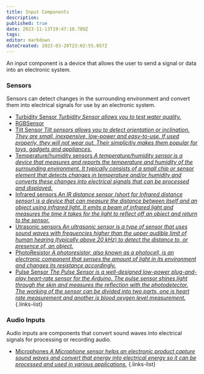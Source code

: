 ```yaml
---
title: Input Components
description: 
published: true
date: 2023-11-13T19:47:10.789Z
tags: 
editor: markdown
dateCreated: 2023-03-20T23:02:55.057Z
---
```


An input component is a device that allows the user to send a signal or data into an electronic system.

<!---

### Mechanical Inputs
Mechanical components that can be utilized to open or close a circuit or activate specific functions within an electronic system.

- [Switches *Coming soon*](/home/input/switches)  

- [Buttons *Coming soon*](/home/input/buttons)
{.links-list}
-->

### Sensors
Sensors can detect changes in the surrounding environment and convert them into electrical signals for use by an electronic system.
<!---
- [Light sensors *Coming soon*](/home/input/lightsensors)
- [Motion sensors *Coming soon*](/home/input/motionsensors)
-->
- [Turbidity Sensor *Turbidity Sensor allows you to test water quality.*](/home/input/TurbiditySensor)
- [RGBSensor](/home/input/RGBsensor)
- [Tilt Sensor *Tilt sensors allows you to detect orientation or inclination. They are small, inexpensive, low-power and easy-to-use. If used properly, they will not wear out. Their simplicitiy makes them popular for toys, gadgets and appliances.*](/home/input/tiltsensor)
- [Temperature/humidity sensors *A temperature/humidity sensor is a device that measures and reports the temperature and humidity of the surrounding environment. It typically consists of a small chip or sensor element that detects changes in temperature and/or humidity and converts these changes into electrical signals that can be processed and displayed.*](/home/input/temperaturesensors)
- [Infrared sensors *An IR distance sensor (short for Infrared distance sensor) is a device that can measure the distance between itself and an object using infrared light. It emits a beam of infrared light and measures the time it takes for the light to reflect off an object and return to the sensor.*](/home/input/infraredsensors)
- [Utrasonic sensors *An ultrasonic sensor is a type of sensor that uses sound waves with frequencies higher than the upper audible limit of human hearing (typically above 20 kHz) to detect the distance to, or presence of, an object.*](/home/input/utrasonicsensors)
- [PhotoResistor *A photoresistor, also known as a photocell, is an electronic component that senses the amount of light in its environment and changes its resistance accordingly.*](/home/input/photoresistor)
- [Pulse Sensor *The Pulse Sensor is a well-designed low-power plug-and-play heart-rate sensor for the Arduino. The pulse sensor shines light through the skin and measures the reflection with the photodetector. The working of the sensor can be divided into two parts, one is heart rate measurement and another is blood oxygen level measurement.*](/home/input/photoresistor)
{.links-list}

<!---
### Variable Inputs
Variable inputs can be adjusted to control the level of a signal or the volume of an audio output.

- [Potentiometers *Coming soon*](/home/input/potentiometers)
- [Variable resistors *Coming soon*](/home/input/variableresistors)
{.links-list}
-->


### Audio Inputs
Audio inputs are components that convert sound waves into electrical signals for processing or recording audio.
<!---
- [XLR Inputs *Coming soon*](/home/input/xlrinputs)
-->
- [Microphones *A Microphone sensor helps an electronic product capture sound waves and convert that energy into electrical energy so it can be processed and used in various applications.*](/home/input/microphones)
{.links-list}

<!---
### Digital Inputs
Digital inputs are input devices utilized for digital input and interaction with electronic devices. 

- [Touchscreens *Coming soon*](/home/input/touchscreens)
- [Keyboards *Coming soon*](/home/input/keyboards)
{.links-list}
<!---

